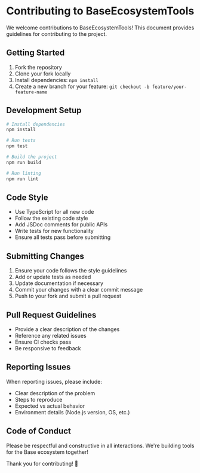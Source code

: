 # Contributing to BaseEcosystemTools

We welcome contributions to BaseEcosystemTools! This document provides guidelines for contributing to the project.

## Getting Started

1. Fork the repository
2. Clone your fork locally
3. Install dependencies: `npm install`
4. Create a new branch for your feature: `git checkout -b feature/your-feature-name`

## Development Setup

```bash
# Install dependencies
npm install

# Run tests
npm test

# Build the project
npm run build

# Run linting
npm run lint
```

## Code Style

- Use TypeScript for all new code
- Follow the existing code style
- Add JSDoc comments for public APIs
- Write tests for new functionality
- Ensure all tests pass before submitting

## Submitting Changes

1. Ensure your code follows the style guidelines
2. Add or update tests as needed
3. Update documentation if necessary
4. Commit your changes with a clear commit message
5. Push to your fork and submit a pull request

## Pull Request Guidelines

- Provide a clear description of the changes
- Reference any related issues
- Ensure CI checks pass
- Be responsive to feedback

## Reporting Issues

When reporting issues, please include:
- Clear description of the problem
- Steps to reproduce
- Expected vs actual behavior
- Environment details (Node.js version, OS, etc.)

## Code of Conduct

Please be respectful and constructive in all interactions. We're building tools for the Base ecosystem together!

Thank you for contributing! 🚀
